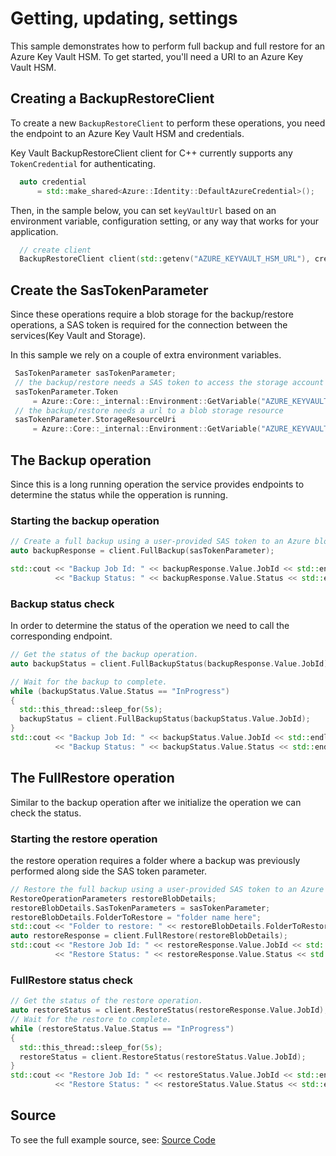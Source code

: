 # Getting, updating, settings

This sample demonstrates how to perform full backup and full restore for an Azure Key Vault HSM.
To get started, you'll need a URI to an Azure Key Vault HSM.

## Creating a BackupRestoreClient

To create a new `BackupRestoreClient` to perform these operations, you need the endpoint to an Azure Key Vault HSM and credentials.

Key Vault BackupRestoreClient client for C++ currently supports any `TokenCredential` for authenticating.

```cpp Snippet:SampleBackupRestoreCreateCredential
  auto credential
      = std::make_shared<Azure::Identity::DefaultAzureCredential>();
```

Then, in the sample below, you can set `keyVaultUrl` based on an environment variable, configuration setting, or any way that works for your application.

```cpp Snippet:SampleAdministration2CreateClient
  // create client
  BackupRestoreClient client(std::getenv("AZURE_KEYVAULT_HSM_URL"), credential);
```
## Create the SasTokenParameter

Since these operations require a blob storage for the backup/restore operations, a SAS token is required for the connection between the services(Key Vault and Storage).  

In this sample we rely on a couple of extra environment variables. 

```cpp Snippet:SampleAdministration2CreateSASParam
 SasTokenParameter sasTokenParameter;
 // the backup/restore needs a SAS token to access the storage account
 sasTokenParameter.Token
     = Azure::Core::_internal::Environment::GetVariable("AZURE_KEYVAULT_BACKUP_TOKEN");
 // the backup/restore needs a url to a blob storage resource
 sasTokenParameter.StorageResourceUri
     = Azure::Core::_internal::Environment::GetVariable("AZURE_KEYVAULT_BACKUP_URL");
```

## The Backup operation 

Since this is a long running operation the service provides endpoints to determine the status while the opperation is running. 

### Starting the backup operation

```cpp Snippet:SampleAdministration2StartBackup
// Create a full backup using a user-provided SAS token to an Azure blob storage container.
auto backupResponse = client.FullBackup(sasTokenParameter);

std::cout << "Backup Job Id: " << backupResponse.Value.JobId << std::endl
          << "Backup Status: " << backupResponse.Value.Status << std::endl;
```

### Backup status check 

In order to determine the status of the operation we need to call the corresponding endpoint.

```cpp Snippet:SampleAdministration2StatusBackup
// Get the status of the backup operation.
auto backupStatus = client.FullBackupStatus(backupResponse.Value.JobId);

// Wait for the backup to complete.
while (backupStatus.Value.Status == "InProgress")
{
  std::this_thread::sleep_for(5s);
  backupStatus = client.FullBackupStatus(backupStatus.Value.JobId);
}
std::cout << "Backup Job Id: " << backupStatus.Value.JobId << std::endl
          << "Backup Status: " << backupStatus.Value.Status << std::endl;
```

## The FullRestore operation

Similar to the backup operation after we initialize the operation we can check the status. 

### Starting the restore operation 

the restore operation requires a folder where a backup was previously performed along side the SAS token parameter. 
```cpp Snippet:SampleAdministration2FullRestoreStart
// Restore the full backup using a user-provided SAS token to an Azure blob storage container.
RestoreOperationParameters restoreBlobDetails;
restoreBlobDetails.SasTokenParameters = sasTokenParameter;
restoreBlobDetails.FolderToRestore = "folder name here";
std::cout << "Folder to restore: " << restoreBlobDetails.FolderToRestore << std::endl;
auto restoreResponse = client.FullRestore(restoreBlobDetails);
std::cout << "Restore Job Id: " << restoreResponse.Value.JobId << std::endl
          << "Restore Status: " << restoreResponse.Value.Status << std::endl;
```

### FullRestore status check

```cpp Snippet:SampleAdministration2StatusRestore
// Get the status of the restore operation.
auto restoreStatus = client.RestoreStatus(restoreResponse.Value.JobId);
// Wait for the restore to complete.
while (restoreStatus.Value.Status == "InProgress")
{
  std::this_thread::sleep_for(5s);
  restoreStatus = client.RestoreStatus(restoreStatus.Value.JobId);
}
std::cout << "Restore Job Id: " << restoreStatus.Value.JobId << std::endl
          << "Restore Status: " << restoreStatus.Value.Status << std::endl;
```
## Source

To see the full example source, see:
[Source Code](https://github.com/Azure/azure-sdk-for-cpp/tree/main/sdk/keyvault/azure-security-keyvault-administration/samples/sample2-full-backup-restore)
